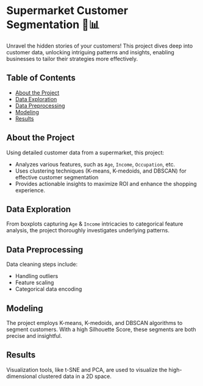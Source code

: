 # Supermarket Customer Segmentation 🛒📊

Unravel the hidden stories of your customers! This project dives deep into customer data, unlocking intriguing patterns and insights, enabling businesses to tailor their strategies more effectively.

## Table of Contents

- [About the Project](#about-the-project)
- [Data Exploration](#data-exploration)
- [Data Preprocessing](#data-preprocessing)
- [Modeling](#modeling)
- [Results](#results)

## About the Project

Using detailed customer data from a supermarket, this project:
- Analyzes various features, such as `Age`, `Income`, `Occupation`, etc.
- Uses clustering techniques (K-means, K-medoids, and DBSCAN) for effective customer segmentation
- Provides actionable insights to maximize ROI and enhance the shopping experience.

## Data Exploration

From boxplots capturing `Age` & `Income` intricacies to categorical feature analysis, the project thoroughly investigates underlying patterns.

## Data Preprocessing

Data cleaning steps include:
- Handling outliers
- Feature scaling
- Categorical data encoding

## Modeling

The project employs K-means, K-medoids, and DBSCAN algorithms to segment customers. With a high Silhouette Score, these segments are both precise and insightful.

## Results

Visualization tools, like t-SNE and PCA, are used to visualize the high-dimensional clustered data in a 2D space.


